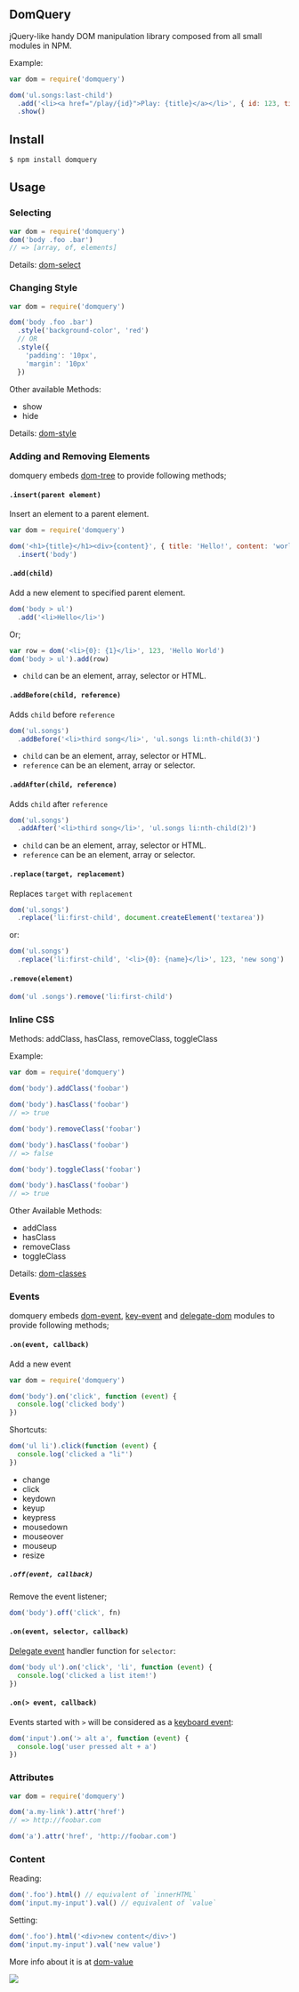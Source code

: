 ## DomQuery

jQuery-like handy DOM manipulation library composed from all small modules in NPM.

Example:

```js
var dom = require('domquery')

dom('ul.songs:last-child')
  .add('<li><a href="/play/{id}">Play: {title}</a></li>', { id: 123, title: "foo" })
  .show()
```

## Install

```bash
$ npm install domquery
```

## Usage

### Selecting

```js
var dom = require('domquery')
dom('body .foo .bar')
// => [array, of, elements]
```

Details: [dom-select](https://github.com/npm-dom/dom-select)

### Changing Style

```js
var dom = require('domquery')

dom('body .foo .bar')
  .style('background-color', 'red')
  // OR
  .style({
    'padding': '10px',
    'margin': '10px'
  })
```

Other available Methods:
* show
* hide

Details: [dom-style](https://github.com/npm-dom/dom-style)

### Adding and Removing Elements

domquery embeds [dom-tree](http://github.com/npm-dom) to provide following methods;

#### `.insert(parent element)`

Insert an element to a parent element.

```js
var dom = require('domquery')

dom('<h1>{title}</h1><div>{content}', { title: 'Hello!', content: 'world' })
  .insert('body')
```

#### `.add(child)`

Add a new element to specified parent element.

```js
dom('body > ul')
  .add('<li>Hello</li>')
```

Or;

```js
var row = dom('<li>{0}: {1}</li>', 123, 'Hello World')
dom('body > ul').add(row)
```

* `child` can be an element, array, selector or HTML.

#### `.addBefore(child, reference)`

Adds `child` before `reference`

```js
dom('ul.songs')
  .addBefore('<li>third song</li>', 'ul.songs li:nth-child(3)')
```

* `child` can be an element, array, selector or HTML.
* `reference` can be an element, array or selector.

#### `.addAfter(child, reference)`

Adds `child` after `reference`

```js
dom('ul.songs')
  .addAfter('<li>third song</li>', 'ul.songs li:nth-child(2)')
```

* `child` can be an element, array, selector or HTML.
* `reference` can be an element, array or selector.

#### `.replace(target, replacement)`

Replaces `target` with `replacement`

```js
dom('ul.songs')
  .replace('li:first-child', document.createElement('textarea'))
```

or:

```js
dom('ul.songs')
  .replace('li:first-child', '<li>{0}: {name}</li>', 123, 'new song')
```

#### `.remove(element)`

```js
dom('ul .songs').remove('li:first-child')
```

### Inline CSS

Methods: addClass, hasClass, removeClass, toggleClass

Example:
```js
var dom = require('domquery')

dom('body').addClass('foobar')

dom('body').hasClass('foobar')
// => true

dom('body').removeClass('foobar')

dom('body').hasClass('foobar')
// => false

dom('body').toggleClass('foobar')

dom('body').hasClass('foobar')
// => true
```

Other Available Methods:
* addClass
* hasClass
* removeClass
* toggleClass

Details: [dom-classes](https://github.com/npm-dom/dom-classes)

### Events

domquery embeds [dom-event](http://github.com/npm-dom/dom-event), [key-event](http://github.com/npm-dom/key-event) and [delegate-dom](http://github.com/npm-dom/delegate-dom) modules to provide following methods;

#### `.on(event, callback)`

Add a new event

```js
var dom = require('domquery')

dom('body').on('click', function (event) {
  console.log('clicked body')
})
```

Shortcuts:

```js
dom('ul li').click(function (event) {
  console.log('clicked a "li"')
})
```

* change
* click
* keydown
* keyup
* keypress
* mousedown
* mouseover
* mouseup
* resize

##### `.off(event, callback)`

Remove the event listener;

```js
dom('body').off('click', fn)
```

#### `.on(event, selector, callback)`

[Delegate event](http://github.com/npm-dom/delegate-dom) handler function for `selector`:

```js
dom('body ul').on('click', 'li', function (event) {
  console.log('clicked a list item!')
})
```

#### `.on(> event, callback)`

Events started with `>` will be considered as a [keyboard event](http://github.com/npm-dom/key-event):

```js
dom('input').on('> alt a', function (event) {
  console.log('user pressed alt + a')
})
```

### Attributes

```js
var dom = require('domquery')

dom('a.my-link').attr('href')
// => http://foobar.com

dom('a').attr('href', 'http://foobar.com')
```

### Content

Reading:

```js
dom('.foo').html() // equivalent of `innerHTML`
dom('input.my-input').val() // equivalent of `value`
```

Setting:

```js
dom('.foo').html('<div>new content</div>')
dom('input.my-input').val('new value')
```

More info about it is at [dom-value](http://github.com/npm-dom/dom-value)

![](https://dl.dropboxusercontent.com/s/ofqr0ha1all2nbl/npmel_30.jpg)
